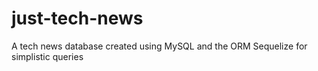# just-tech-news
A tech news database created using MySQL and the ORM Sequelize for simplistic queries
